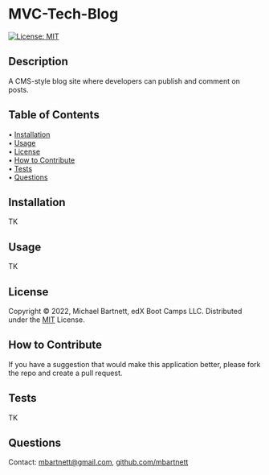 # MVC-Tech-Blog

[![License: MIT](https://img.shields.io/badge/License-MIT-yellow.svg)](https://opensource.org/licenses/MIT)

## Description

A CMS-style blog site where developers can publish and comment on posts. 

## Table of Contents

&bull; [Installation](#installation)<br>
&bull; [Usage](#usage)<br>
&bull; [License](#license)<br>
&bull; [How to Contribute](#how-to-contribute)<br>
&bull; [Tests](#tests)<br>
&bull; [Questions](#questions)

## Installation

TK

## Usage

TK

## License

Copyright © 2022, Michael Bartnett, edX Boot Camps LLC. Distributed under the [MIT](https://opensource.org/licenses/MIT) License.<br>

## How to Contribute

If you have a suggestion that would make this application better, please fork the repo and create a pull request.

## Tests

TK

## Questions

Contact: mbartnett@gmail.com, [github.com/mbartnett](https://github.com/mbartnett)    
